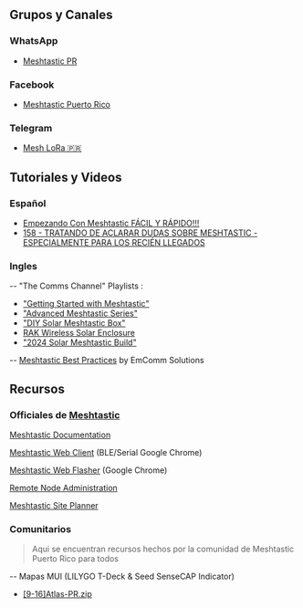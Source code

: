 ## Grupos y Canales

### WhatsApp
- [Meshtastic PR](https://chat.whatsapp.com/DuTpXPIjYb8G84oJmawWLp?)
### Facebook
- [Meshtastic Puerto Rico](https://www.facebook.com/groups/3150733368394141/)
### Telegram
- [Mesh LoRa 🇵🇷](https://t.me/+uKF5t2Nz6GYxZTgx)


## Tutoriales y Videos

### Español
- [Empezando Con Meshtastic FÁCIL Y RÁPIDO!!!](https://m.youtube.com/watch?v=11SWe--ZU08)
- [158 - TRATANDO DE ACLARAR DUDAS SOBRE MESHTASTIC - ESPECIALMENTE PARA LOS RECIÉN LLEGADOS](https://www.youtube.com/watch?v=qi3clr-u6-4&)
### Ingles

-- "The Comms Channel" Playlists : 
- ["Getting Started with Meshtastic"](https://www.youtube.com/playlist?list=PLshzThxhw4O5JTOACGHzYSSd3soDhoXKK)
- ["Advanced Meshtastic Series"](https://www.youtube.com/playlist?list=PLshzThxhw4O4--klTjqDzR6KeJyqXNNXI)
- ["DIY Solar Meshtastic Box"](https://www.youtube.com/playlist?list=PLshzThxhw4O5HLlxgbZoaEL_LZCBjgv-C)
- [RAK Wireless Solar Enclosure](https://www.youtube.com/playlist?list=PLshzThxhw4O4cv4ZhSRNqr8izfNNmBpsP)
- ["2024 Solar Meshtastic Build"](https://www.youtube.com/playlist?list=PLshzThxhw4O5HLlxgbZoaEL_LZCBjgv-C)

-- [Meshtastic Best Practices](https://m.youtube.com/watch?v=ClgBFISIMCU) by EmComm Solutions

## Recursos

### Officiales de [Meshtastic](https://meshtastic.org)


[Meshtastic Documentation](https://meshtastic.org/docs/introduction/)

[Meshtastic Web Client](https://client.meshtastic.org/) (BLE/Serial Google Chrome)

[Meshtastic Web Flasher](https://flash.meshtastic.org/) (Google Chrome)

[Remote Node Administration](https://meshtastic.org/docs/configuration/remote-admin/)

[Meshtastic Site Planner](https://site.meshtastic.org/)

### Comunitarios
> Aqui se encuentran recursos hechos por la comunidad de Meshtastic Puerto Rico para todos

-- Mapas MUI (LILYGO T-Deck & Seed SenseCAP Indicator)

- [[9-16]Atlas-PR.zip](https://github.com/coquiaqui/Meshtastic-Puerto-Rico/releases/download/0.0.1/9-16.Atlas-PR.zip)
